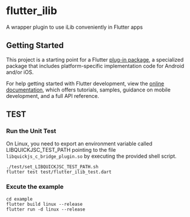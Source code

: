 # flutter_ilib

A wrapper plugin to use iLib conveniently in Flutter apps

## Getting Started

This project is a starting point for a Flutter
[plug-in package](https://flutter.dev/developing-packages/),
a specialized package that includes platform-specific implementation code for
Android and/or iOS.

For help getting started with Flutter development, view the
[online documentation](https://flutter.dev/docs), which offers tutorials,
samples, guidance on mobile development, and a full API reference.


## TEST
### Run the Unit Test
On Linux, you need to export an environment variable called LIBQUICKJSC_TEST_PATH pointing to the file `libquickjs_c_bridge_plugin.so` by executing the provided shell script.
```
./test/set_LIBQUICKJSC_TEST_PATH.sh
flutter test test/flutter_ilib_test.dart
```

### Excute the example
```
cd example
flutter build linux --release
flutter run -d linux --release
```